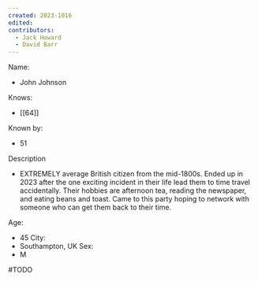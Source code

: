 ```yaml
---
created: 2023-1016
edited:
contributors:
  - Jack Howard
  - David Barr
---
```


Name:
- John Johnson

Knows:
- [[64]]

Known by:
- 51

Description
- EXTREMELY average British citizen from the mid-1800s. Ended up in 2023 after the one exciting incident in their life lead them to time travel accidentally. Their hobbies are afternoon tea, reading the newspaper, and eating beans and toast. Came to this party hoping to network with someone who can get them back to their time. 

Age:
- 45
City:
- Southampton, UK
Sex:
- M


#TODO